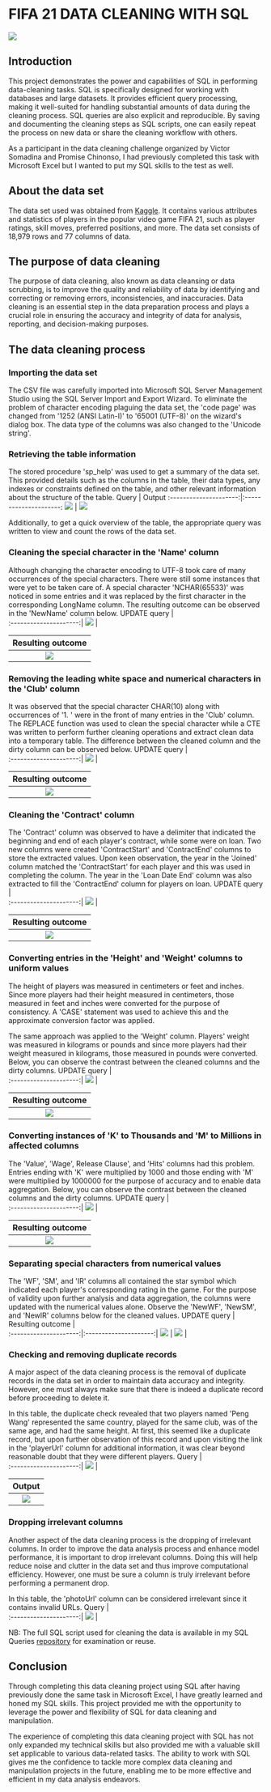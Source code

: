 # FIFA 21 DATA CLEANING WITH SQL
![](intro.jpg)
## Introduction
This project demonstrates the power and capabilities of SQL in performing data-cleaning tasks. SQL is specifically designed for working with databases and large datasets. It provides efficient query processing, making it well-suited for handling substantial amounts of data during the cleaning process. SQL queries are also explicit and reproducible. By saving and documenting the cleaning steps as SQL scripts, one can easily repeat the process on new data or share the cleaning workflow with others.

As a participant in the data cleaning challenge organized by Victor Somadina and Promise Chinonso, I had previously completed this task with Microsoft Excel but I wanted to put my SQL skills to the test as well.
## About the data set
The data set used was obtained from [Kaggle](https://www.kaggle.com/datasets/yohan313/nashville-housing-data). It contains various attributes and statistics of players in the popular video game FIFA 21, such as player ratings, skill moves, preferred positions, and more. The data set consists of 18,979 rows and 77 columns of data.
## The purpose of data cleaning
The purpose of data cleaning, also known as data cleansing or data scrubbing, is to improve the quality and reliability of data by identifying and correcting or removing errors, inconsistencies, and inaccuracies. Data cleaning is an essential step in the data preparation process and plays a crucial role in ensuring the accuracy and integrity of data for analysis, reporting, and decision-making purposes.
## The data cleaning process
### Importing the data set
The CSV file was carefully imported into Microsoft SQL Server Management Studio using the SQL Server Import and Export Wizard. To eliminate the problem of character encoding plaguing the data set, the 'code page' was changed from '1252 (ANSI Latin-I)' to '65001 (UTF-8)' on the wizard's dialog box. The data type of the columns was also changed to the 'Unicode string'.
### Retrieving the table information
The stored procedure 'sp_help' was used to get a summary of the data set. This provided details such as the columns in the table, their data types, any indexes or constraints defined on the table, and other relevant information about the structure of the table.
 Query                 |     Output
:---------------------:|:---------------------:
  ![](table_info.png)  | ![](table_result.png) 

Additionally, to get a quick overview of the table, the appropriate query was written to view and count the rows of the data set.
### Cleaning the special character in the 'Name' column
Although changing the character encoding to UTF-8 took care of many occurrences of the special characters. There were still some instances that were yet to be taken care of. A special character 'NCHAR(65533)' was noticed in some entries and it was replaced by the first character in the corresponding LongName column. The resulting outcome can be observed in the 'NewName' column below.
 UPDATE query          |    
:---------------------:|
  ![](name2.png)       | 
  
 Resulting outcome     |
:---------------------:|
 ![](name1.png)        |
### Removing the leading white space and numerical characters in the 'Club' column
It was observed that the special character CHAR(10) along with occurrences of '1. ' were in the front of many entries in the 'Club' column. The REPLACE function was used to clean the special character while a CTE was written to perform further cleaning operations and extract clean data into a temporary table. The difference between the cleaned column and the dirty column can be observed below.
 UPDATE query          |    
:---------------------:|
  ![](club2.png)       | 
  
 Resulting outcome     |
:---------------------:|
 ![](club1.png)        |
### Cleaning the 'Contract' column
The 'Contract' column was observed to have a delimiter that indicated the beginning and end of each player's contract, while some were on loan. Two new columns were created 'ContractStart' and 'ContractEnd' columns to store the extracted values. Upon keen observation, the year in the 'Joined' column matched the 'ContractStart' for each player and this was used in completing the column. The year in the 'Loan Date End' column was also extracted to fill the 'ContractEnd' column for players on loan.
 UPDATE query          |    
:---------------------:|
  ![](contract2.png)   | 
  
 Resulting outcome     |
:---------------------:|
 ![](contract1.png)    |
### Converting entries in the 'Height' and 'Weight' columns to uniform values
The height of players was measured in centimeters or feet and inches. Since more players had their height measured in centimeters, those measured in feet and inches were converted for the purpose of consistency. A 'CASE' statement was used to achieve this and the approximate conversion factor was applied.

The same approach was applied to the 'Weight' column. Players' weight was measured in kilograms or pounds and since more players had their weight measured in kilograms, those measured in pounds were converted. Below, you can observe the contrast between the cleaned columns and the dirty columns.
 UPDATE query          |    
:---------------------:|
  ![](conversion1.png) | 
  
 Resulting outcome     |
:---------------------:|
 ![](conversion2.png)  |
### Converting instances of 'K' to Thousands and 'M' to Millions in affected columns
The 'Value', 'Wage', Release Clause', and 'Hits' columns had this problem. Entries ending with 'K' were multiplied by 1000 and those ending with 'M' were multiplied by 1000000 for the purpose of accuracy and to enable data aggregation. Below, you can observe the contrast between the cleaned columns and the dirty columns.
 UPDATE query          |    
:---------------------:|
  ![](num_value2.png)  |  
  
 Resulting outcome     |
:---------------------:|
 ![](num_value1.png)   |
### Separating special characters from numerical values
The 'WF', 'SM', and 'IR' columns all contained the star symbol which indicated each player's corresponding rating in the game. For the purpose of validity upon further analysis and data aggregation, the columns were updated with the numerical values alone. Observe the 'NewWF', 'NewSM', and 'NewIR' columns below for the cleaned values.
UPDATE query           |   Resulting outcome   |  
:---------------------:|:---------------------:|
 ![](star1.png)        |  ![](star2.png)       |
### Checking and removing duplicate records
A major aspect of the data cleaning process is the removal of duplicate records in the data set in order to maintain data accuracy and integrity. However, one must always make sure that there is indeed a duplicate record before proceeding to delete it.

In this table, the duplicate check revealed that two players named 'Peng Wang' represented the same country, played for the same club, was of the same age, and had the same height. At first, this seemed like a duplicate record, but upon further observation of this record and upon visiting the link in the 'playerUrl' column for additional information, it was clear beyond reasonable doubt that they were different players.
 Query                 |    
:---------------------:|
  ![](duplicate1.png)  |  
  
 Output                |
:---------------------:|
 ![](duplicate2.png)   |
### Dropping irrelevant columns
Another aspect of the data cleaning process is the dropping of irrelevant columns. In order to improve the data analysis process and enhance model performance, it is important to drop irrelevant columns. Doing this will help reduce noise and clutter in the data set and thus improve computational efficiency. However, one must be sure a column is truly irrelevant before performing a permanent drop.

In this table, the 'photoUrl' column can be considered irrelevant since it contains invalid URLs.
 Query                 |    
:---------------------:|
  ![](drop.png)        |

NB: The full SQL script used for cleaning the data is available in my SQL Queries [repository](https://github.com/emmywritescode/SQL-Queries/blob/main/CLEANING%20FIFA%2021%20DATA%20SET.sql) for examination or reuse.
## Conclusion
Through completing this data cleaning project using SQL after having previously done the same task in Microsoft Excel, I have greatly learned and honed my SQL skills. This project provided me with the opportunity to leverage the power and flexibility of SQL for data cleaning and manipulation. 

The experience of completing this data cleaning project with SQL has not only expanded my technical skills but also provided me with a valuable skill set applicable to various data-related tasks. The ability to work with SQL gives me the confidence to tackle more complex data cleaning and manipulation projects in the future, enabling me to be more effective and efficient in my data analysis endeavors.
